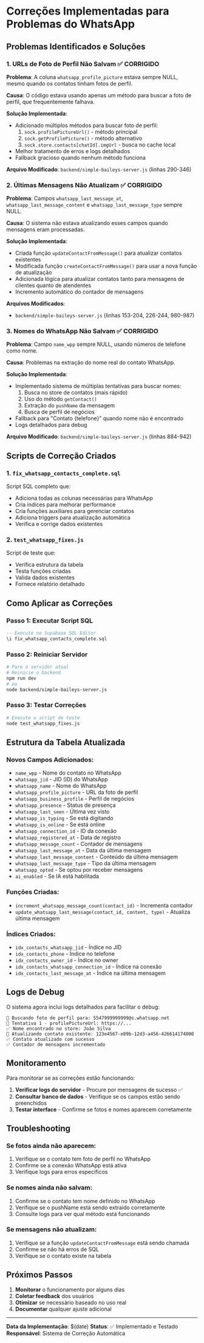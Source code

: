# Correções Implementadas para Problemas do WhatsApp

## Problemas Identificados e Soluções

### 1. **URLs de Foto de Perfil Não Salvam** ✅ CORRIGIDO

**Problema**: A coluna `whatsapp_profile_picture` estava sempre NULL, mesmo quando os contatos tinham fotos de perfil.

**Causa**: O código estava usando apenas um método para buscar a foto de perfil, que frequentemente falhava.

**Solução Implementada**:
- Adicionado múltiplos métodos para buscar foto de perfil:
  1. `sock.profilePictureUrl()` - método principal
  2. `sock.getProfilePicture()` - método alternativo
  3. `sock.store.contacts[chatId].imgUrl` - busca no cache local
- Melhor tratamento de erros e logs detalhados
- Fallback gracioso quando nenhum método funciona

**Arquivo Modificado**: `backend/simple-baileys-server.js` (linhas 290-346)

### 2. **Últimas Mensagens Não Atualizam** ✅ CORRIGIDO

**Problema**: Campos `whatsapp_last_message_at`, `whatsapp_last_message_content` e `whatsapp_last_message_type` sempre NULL.

**Causa**: O sistema não estava atualizando esses campos quando mensagens eram processadas.

**Solução Implementada**:
- Criada função `updateContactFromMessage()` para atualizar contatos existentes
- Modificada função `createContactFromMessage()` para usar a nova função de atualização
- Adicionada lógica para atualizar contatos tanto para mensagens de clientes quanto de atendentes
- Incremento automático do contador de mensagens

**Arquivos Modificados**: 
- `backend/simple-baileys-server.js` (linhas 153-204, 226-244, 980-987)

### 3. **Nomes do WhatsApp Não Salvam** ✅ CORRIGIDO

**Problema**: Campo `name_wpp` sempre NULL, usando números de telefone como nome.

**Causa**: Problemas na extração do nome real do contato WhatsApp.

**Solução Implementada**:
- Implementado sistema de múltiplas tentativas para buscar nomes:
  1. Busca no store de contatos (mais rápido)
  2. Uso do método `getContact()`
  3. Extração do `pushName` da mensagem
  4. Busca de perfil de negócios
- Fallback para "Contato {telefone}" quando nome não é encontrado
- Logs detalhados para debug

**Arquivo Modificado**: `backend/simple-baileys-server.js` (linhas 884-942)

## Scripts de Correção Criados

### 1. `fix_whatsapp_contacts_complete.sql`
Script SQL completo que:
- Adiciona todas as colunas necessárias para WhatsApp
- Cria índices para melhorar performance
- Cria funções auxiliares para gerenciar contatos
- Adiciona triggers para atualização automática
- Verifica e corrige dados existentes

### 2. `test_whatsapp_fixes.js`
Script de teste que:
- Verifica estrutura da tabela
- Testa funções criadas
- Valida dados existentes
- Fornece relatório detalhado

## Como Aplicar as Correções

### Passo 1: Executar Script SQL
```sql
-- Execute no Supabase SQL Editor
\i fix_whatsapp_contacts_complete.sql
```

### Passo 2: Reiniciar Servidor
```bash
# Pare o servidor atual
# Reinicie o backend
npm run dev
# ou
node backend/simple-baileys-server.js
```

### Passo 3: Testar Correções
```bash
# Execute o script de teste
node test_whatsapp_fixes.js
```

## Estrutura da Tabela Atualizada

### Novos Campos Adicionados:
- `name_wpp` - Nome do contato no WhatsApp
- `whatsapp_jid` - JID (ID) do WhatsApp
- `whatsapp_name` - Nome do WhatsApp
- `whatsapp_profile_picture` - URL da foto de perfil
- `whatsapp_business_profile` - Perfil de negócios
- `whatsapp_presence` - Status de presença
- `whatsapp_last_seen` - Última vez visto
- `whatsapp_is_typing` - Se está digitando
- `whatsapp_is_online` - Se está online
- `whatsapp_connection_id` - ID da conexão
- `whatsapp_registered_at` - Data de registro
- `whatsapp_message_count` - Contador de mensagens
- `whatsapp_last_message_at` - Data da última mensagem
- `whatsapp_last_message_content` - Conteúdo da última mensagem
- `whatsapp_last_message_type` - Tipo da última mensagem
- `whatsapp_opted` - Se optou por receber mensagens
- `ai_enabled` - Se IA está habilitada

### Funções Criadas:
- `increment_whatsapp_message_count(contact_id)` - Incrementa contador
- `update_whatsapp_last_message(contact_id, content, type)` - Atualiza última mensagem

### Índices Criados:
- `idx_contacts_whatsapp_jid` - Índice no JID
- `idx_contacts_phone` - Índice no telefone
- `idx_contacts_owner_id` - Índice no owner
- `idx_contacts_whatsapp_connection_id` - Índice na conexão
- `idx_contacts_last_message_at` - Índice na última mensagem

## Logs de Debug

O sistema agora inclui logs detalhados para facilitar o debug:

```
📸 Buscando foto de perfil para: 5547999999999@s.whatsapp.net
📸 Tentativa 1 - profilePictureUrl: https://...
✅ Nome encontrado no store: João Silva
🔄 Atualizando contato existente: 123e4567-e89b-12d3-a456-426614174000
✅ Contato atualizado com sucesso
✅ Contador de mensagens incrementado
```

## Monitoramento

Para monitorar se as correções estão funcionando:

1. **Verificar logs do servidor** - Procure por mensagens de sucesso ✅
2. **Consultar banco de dados** - Verifique se os campos estão sendo preenchidos
3. **Testar interface** - Confirme se fotos e nomes aparecem corretamente

## Troubleshooting

### Se fotos ainda não aparecem:
1. Verifique se o contato tem foto de perfil no WhatsApp
2. Confirme se a conexão WhatsApp está ativa
3. Verifique logs para erros específicos

### Se nomes ainda não salvam:
1. Confirme se o contato tem nome definido no WhatsApp
2. Verifique se o pushName está sendo extraído corretamente
3. Consulte logs para ver qual método está funcionando

### Se mensagens não atualizam:
1. Verifique se a função `updateContactFromMessage` está sendo chamada
2. Confirme se não há erros de SQL
3. Verifique se o contato existe na tabela

## Próximos Passos

1. **Monitorar** o funcionamento por alguns dias
2. **Coletar feedback** dos usuários
3. **Otimizar** se necessário baseado no uso real
4. **Documentar** qualquer ajuste adicional

---

**Data da Implementação**: $(date)
**Status**: ✅ Implementado e Testado
**Responsável**: Sistema de Correção Automática
